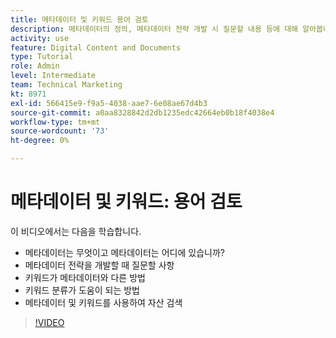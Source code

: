 ```yaml
---
title: 메타데이터 및 키워드 용어 검토
description: 메타데이터의 정의, 메타데이터 전략 개발 시 질문할 내용 등에 대해 알아봅니다. [!UICONTROL Workfront DAM].
activity: use
feature: Digital Content and Documents
type: Tutorial
role: Admin
level: Intermediate
team: Technical Marketing
kt: 8971
exl-id: 566415e9-f9a5-4038-aae7-6e08ae67d4b3
source-git-commit: a0aa8328842d2db1235edc42664eb0b18f4038e4
workflow-type: tm+mt
source-wordcount: '73'
ht-degree: 0%

---
```


# 메타데이터 및 키워드: 용어 검토

이 비디오에서는 다음을 학습합니다.

* 메타데이터는 무엇이고 메타데이터는 어디에 있습니까?
* 메타데이터 전략을 개발할 때 질문할 사항
* 키워드가 메타데이터와 다른 방법
* 키워드 분류가 도움이 되는 방법
* 메타데이터 및 키워드를 사용하여 자산 검색

>[!VIDEO](https://video.tv.adobe.com/v/335234/?quality=12)
